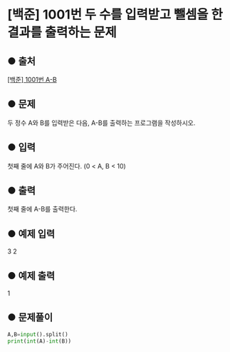 # [백준] 1001번 두 수를 입력받고 뺄셈을 한 결과를 출력하는 문제

## ● 출처
[[백준] 1001번 A-B](https://www.acmicpc.net/problem/1001)  

## ● 문제
두 정수 A와 B를 입력받은 다음, A-B를 출력하는 프로그램을 작성하시오.

## ● 입력
첫째 줄에 A와 B가 주어진다. (0 < A, B < 10)

## ● 출력
첫째 줄에 A-B를 출력한다.

## ● 예제 입력
3 2

## ● 예제 출력
1
## ● 문제풀이
```python
A,B=input().split()
print(int(A)-int(B))
```
